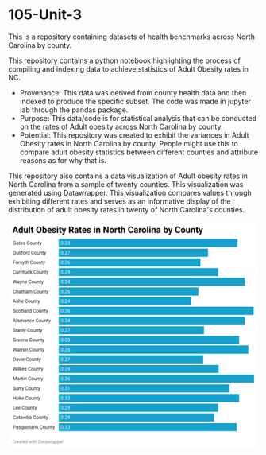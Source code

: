 # 105-Unit-3
This is a repository containing datasets of health benchmarks across North Carolina by county.

This repository contains a python notebook highlighting the process of compiling and indexing data to achieve statistics of Adult Obesity rates in NC.

- Provenance: This data was derived from county health data and then indexed to produce the specific subset. The code was made in jupyter lab through the pandas package.
- Purpose: This data/code is for statistical analysis that can be conducted on the rates of Adult obesity across North Carolina by county.
- Potential: This repository was created to exhibit the variances in Adult Obesity rates in North Carolina by county. People might use this to compare adult obesity statistics between different counties and attribute reasons as for why that is.

This repository also contains a data visualization of Adult obesity rates in North Carolina from a sample of twenty counties. This visualization was generated using Datawrapper. This visualization compares values through exhibiting different rates and serves as an informative display of the distribution of adult obesity rates in twenty of North Carolina's counties.

![Data](VAW37-adult-obesity-rates-in-north-carolina-by-county.png)
